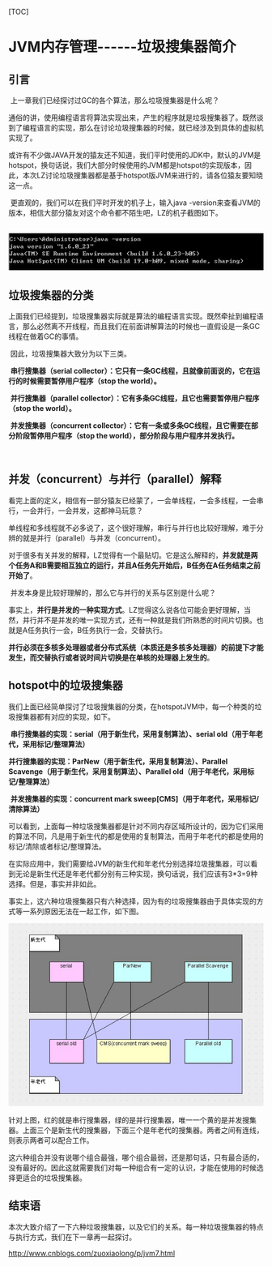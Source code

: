 [TOC]



# JVM内存管理------垃圾搜集器简介

## 引言 

​        上一章我们已经探讨过GC的各个算法，那么垃圾搜集器是什么呢？

​        通俗的讲，使用编程语言将算法实现出来，产生的程序就是垃圾搜集器了。既然谈到了编程语言的实现，那么在讨论垃圾搜集器的时候，就已经涉及到具体的虚拟机实现了。

​        或许有不少做JAVA开发的猿友还不知道，我们平时使用的JDK中，默认的JVM是hotspot，换句话说，我们大部分时候使用的JVM都是hotspot的实现版本，因此，本次LZ讨论垃圾搜集器都是基于hotspot版JVM来进行的，请各位猿友要知晓这一点。

​        更直观的，我们可以在我们平时开发的机子上，输入java -version来查看JVM的版本，相信大部分猿友对这个命令都不陌生吧，LZ的机子截图如下。

​        ![img](image-201806272145/24005008-f7efecaadc604dcb8c0e20b2ede91327.jpg) 

 

## 垃圾搜集器的分类

​        上面我们已经提到，垃圾搜集器实际就是算法的编程语言实现。既然牵扯到编程语言，那么必然离不开线程，而且我们在前面讲解算法的时候也一直假设是一条GC线程在做着GC的事情。

​        因此，垃圾搜集器大致分为以下三类。

​        **串行搜集器（serial collector）：它只有一条GC线程，且就像前面说的，它在运行的时候需要暂停用户程序（stop the world）。**

​        **并行搜集器（parallel collector）：它有多条GC线程，且它也需要暂停用户程序（stop the world）。**

​        **并发搜集器（concurrent collector）：它有一条或多条GC线程，且它需要在部分阶段暂停用户程序（stop the world），部分阶段与用户程序并发执行。**

​        

## 并发（concurrent）与并行（parallel）解释

​       看完上面的定义，相信有一部分猿友已经蒙了，一会单线程，一会多线程，一会串行，一会并行，一会并发，这都神马玩意？

​       单线程和多线程就不必多说了，这个很好理解，串行与并行也比较好理解，难于分辨的就是并行（parallel）与并发（concurrent）。

​       对于很多有关并发的解释，LZ觉得有一个最贴切。它是这么解释的，**并发就是两个任务A和B需要相互独立的运行，并且A任务先开始后，B任务在A任务结束之前开始了**。

​       并发本身是比较好理解的，那么它与并行的关系与区别是什么呢？

​       事实上，**并行是并发的一种实现方式**。LZ觉得这么说各位可能会更好理解，当然，并行并不是并发的唯一实现方式，还有一种就是我们所熟悉的时间片切换。也就是A任务执行一会，B任务执行一会，交替执行。

​       **并行必须在多核多处理器或者分布式系统（本质还是多核多处理器）的前提下才能发生，而交替执行或者说时间片切换是在单核的处理器上发生的**。

 

## hotspot中的垃圾搜集器

​       我们上面已经简单探讨了垃圾搜集器的分类，在hotspotJVM中，每一个种类的垃圾搜集器都有对应的实现，如下。

​       **串行搜集器的实现：serial（用于新生代，采用复制算法）、serial old（用于年老代，采用标记/整理算法）**

​       **并行搜集器的实现：ParNew（用于新生代，采用复制算法）、Parallel Scavenge（用于新生代，采用复制算法）、Parallel old（用于年老代，采用标记/整理算法）**

​       **并发搜集器的实现：concurrent mark sweep[CMS]（用于年老代，采用标记/清除算法）**

​       可以看到，上面每一种垃圾搜集器都是针对不同内存区域所设计的，因为它们采用的算法不同，凡是用于新生代的都是使用的复制算法，而用于年老代的都是使用的标记/清除或者标记/整理算法。

​       在实际应用中，我们需要给JVM的新生代和年老代分别选择垃圾搜集器，可以看到无论是新生代还是年老代都分别有三种实现，换句话说，我们应该有3*3=9种选择。但是，事实并非如此。

​       事实上，这六种垃圾搜集器只有六种选择，因为有的垃圾搜集器由于具体实现的方式等一系列原因无法在一起工作，如下图。

![img](image-201806272145/24191821-c3e4d156f40e46e7aa8f5c23ae017903.jpg)

​         针对上图，红的就是串行搜集器，绿的是并行搜集器，唯一一个黄的是并发搜集器。上面三个是新生代的搜集器，下面三个是年老代的搜集器。两者之间有连线，则表示两者可以配合工作。

​         这六种组合并没有说哪个组合最强，哪个组合最弱，还是那句话，只有最合适的，没有最好的。因此这就需要我们对每一种组合有一定的认识，才能在使用的时候选择更适合的垃圾搜集器。

 

## 结束语

​         本次大致介绍了一下六种垃圾搜集器，以及它们的关系。每一种垃圾搜集器的特点与执行方式，我们在下一章再一起探讨。



http://www.cnblogs.com/zuoxiaolong/p/jvm7.html